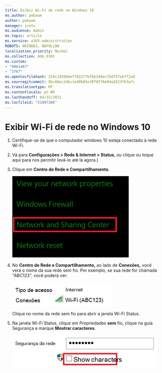 ```yaml
---
title: Exibir Wi-Fi de rede no Windows 10
ms.author: pebaum
author: pebaum
manager: scotv
ms.audience: Admin
ms.topic: article
ms.service: o365-administration
ROBOTS: NOINDEX, NOFOLLOW
localization_priority: Normal
ms.collection: Adm_O365
ms.custom:
- "9001467"
- "3767"
ms.openlocfilehash: 254c192084ef7022f7bfbb146ecf8df57e6ff2a0
ms.sourcegitcommit: 8bc60ec34bc1e40685e3976576e04a2623f63a7c
ms.translationtype: MT
ms.contentlocale: pt-BR
ms.lasthandoff: 04/15/2021
ms.locfileid: "51807366"
---
```

# <a name="view-wi-fi-network-password-in-windows-10"></a>Exibir Wi-Fi de rede no Windows 10

1. Certifique-se de que o computador windows 10 esteja conectado à rede Wi-Fi.

2. Vá para **Configurações > Rede & Internet > Status**, ou [](ms-settings:network?activationSource=GetHelp) clique ou toque aqui para nos permitir levá-lo até lá agora.)

3. Clique em **Centro de Rede e Compartilhamento**.

    ![Central de Rede e Compartilhamento.](media/network-sharing-center.png)

4. No **Centro de Rede e Compartilhamento,** ao lado de **Conexões,** você verá o nome da sua rede sem fio. Por exemplo, se sua rede for chamada "ABC123", você poderá ver:

    ![Conexões de rede.](media/network-connections.png)

    Clique no nome da rede sem fio para abrir a janela Wi-Fi Status. 

5. Na janela Wi-Fi Status, clique em Propriedades  **sem** fio, clique na guia Segurança e marque **Mostrar caracteres**.

    ![Mostrar Wi-Fi caracteres de senha.](media/show-password-characters.png)

